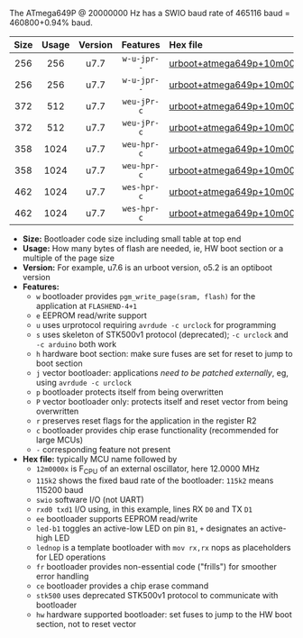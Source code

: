 The ATmega649P @ 20000000 Hz has a SWIO baud rate of 465116 baud = 460800+0.94% baud.

|Size|Usage|Version|Features|Hex file|
|:-:|:-:|:-:|:-:|:--|
|256|256|u7.7|`w-u-jpr--`|[urboot+atmega649p+10m0000x++230k4_swio_rxe0_txe1_led+b5.hex](https://raw.githubusercontent.com/stefanrueger/urboot.hex/main/mcus/atmega649p/external_oscillator/fcpu+10m0000_Hz/br++230k4_bps/urboot+atmega649p+10m0000x++230k4_swio_rxe0_txe1_led+b5.hex)|
|256|256|u7.7|`w-u-jpr--`|[urboot+atmega649p+10m0000x++230k4_swio_rxe0_txe1_lednop.hex](https://raw.githubusercontent.com/stefanrueger/urboot.hex/main/mcus/atmega649p/external_oscillator/fcpu+10m0000_Hz/br++230k4_bps/urboot+atmega649p+10m0000x++230k4_swio_rxe0_txe1_lednop.hex)|
|372|512|u7.7|`weu-jPr-c`|[urboot+atmega649p+10m0000x++230k4_swio_rxe0_txe1_ee_led+b5_fr_ce.hex](https://raw.githubusercontent.com/stefanrueger/urboot.hex/main/mcus/atmega649p/external_oscillator/fcpu+10m0000_Hz/br++230k4_bps/urboot+atmega649p+10m0000x++230k4_swio_rxe0_txe1_ee_led+b5_fr_ce.hex)|
|372|512|u7.7|`weu-jPr-c`|[urboot+atmega649p+10m0000x++230k4_swio_rxe0_txe1_ee_lednop_fr_ce.hex](https://raw.githubusercontent.com/stefanrueger/urboot.hex/main/mcus/atmega649p/external_oscillator/fcpu+10m0000_Hz/br++230k4_bps/urboot+atmega649p+10m0000x++230k4_swio_rxe0_txe1_ee_lednop_fr_ce.hex)|
|358|1024|u7.7|`weu-hpr-c`|[urboot+atmega649p+10m0000x++230k4_swio_rxe0_txe1_ee_led+b5_fr_ce_hw.hex](https://raw.githubusercontent.com/stefanrueger/urboot.hex/main/mcus/atmega649p/external_oscillator/fcpu+10m0000_Hz/br++230k4_bps/urboot+atmega649p+10m0000x++230k4_swio_rxe0_txe1_ee_led+b5_fr_ce_hw.hex)|
|358|1024|u7.7|`weu-hpr-c`|[urboot+atmega649p+10m0000x++230k4_swio_rxe0_txe1_ee_lednop_fr_ce_hw.hex](https://raw.githubusercontent.com/stefanrueger/urboot.hex/main/mcus/atmega649p/external_oscillator/fcpu+10m0000_Hz/br++230k4_bps/urboot+atmega649p+10m0000x++230k4_swio_rxe0_txe1_ee_lednop_fr_ce_hw.hex)|
|462|1024|u7.7|`wes-hpr-c`|[urboot+atmega649p+10m0000x++230k4_swio_rxe0_txe1_ee_led+b5_fr_ce_stk500_hw.hex](https://raw.githubusercontent.com/stefanrueger/urboot.hex/main/mcus/atmega649p/external_oscillator/fcpu+10m0000_Hz/br++230k4_bps/urboot+atmega649p+10m0000x++230k4_swio_rxe0_txe1_ee_led+b5_fr_ce_stk500_hw.hex)|
|462|1024|u7.7|`wes-hpr-c`|[urboot+atmega649p+10m0000x++230k4_swio_rxe0_txe1_ee_lednop_fr_ce_stk500_hw.hex](https://raw.githubusercontent.com/stefanrueger/urboot.hex/main/mcus/atmega649p/external_oscillator/fcpu+10m0000_Hz/br++230k4_bps/urboot+atmega649p+10m0000x++230k4_swio_rxe0_txe1_ee_lednop_fr_ce_stk500_hw.hex)|

- **Size:** Bootloader code size including small table at top end
- **Usage:** How many bytes of flash are needed, ie, HW boot section or a multiple of the page size
- **Version:** For example, u7.6 is an urboot version, o5.2 is an optiboot version
- **Features:**
  + `w` bootloader provides `pgm_write_page(sram, flash)` for the application at `FLASHEND-4+1`
  + `e` EEPROM read/write support
  + `u` uses urprotocol requiring `avrdude -c urclock` for programming
  + `s` uses skeleton of STK500v1 protocol (deprecated); `-c urclock` and `-c arduino` both work
  + `h` hardware boot section: make sure fuses are set for reset to jump to boot section
  + `j` vector bootloader: applications *need to be patched externally*, eg, using `avrdude -c urclock`
  + `p` bootloader protects itself from being overwritten
  + `P` vector bootloader only: protects itself and reset vector from being overwritten
  + `r` preserves reset flags for the application in the register R2
  + `c` bootloader provides chip erase functionality (recommended for large MCUs)
  + `-` corresponding feature not present
- **Hex file:** typically MCU name followed by
  + `12m0000x` is F<sub>CPU</sub> of an external oscillator, here 12.0000 MHz
  + `115k2` shows the fixed baud rate of the bootloader: `115k2` means 115200 baud
  + `swio` software I/O (not UART)
  + `rxd0 txd1` I/O using, in this example, lines RX `D0` and TX `D1`
  + `ee` bootloader supports EEPROM read/write
  + `led-b1` toggles an active-low LED on pin `B1`, `+` designates an active-high LED
  + `lednop` is a template bootloader with `mov rx,rx` nops as placeholders for LED operations
  + `fr` bootloader provides non-essential code ("frills") for smoother error handling
  + `ce` bootloader provides a chip erase command
  + `stk500` uses deprecated STK500v1 protocol to communicate with bootloader
  + `hw` hardware supported bootloader: set fuses to jump to the HW boot section, not to reset vector
